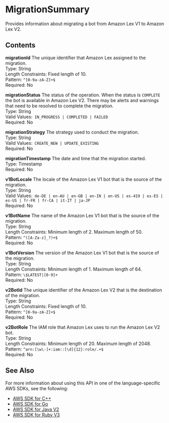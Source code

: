 # MigrationSummary<a name="API_MigrationSummary"></a>

Provides information about migrating a bot from Amazon Lex V1 to Amazon Lex V2\.

## Contents<a name="API_MigrationSummary_Contents"></a>

 **migrationId**   <a name="lex-Type-MigrationSummary-migrationId"></a>
The unique identifier that Amazon Lex assigned to the migration\.  
Type: String  
Length Constraints: Fixed length of 10\.  
Pattern: `^[0-9a-zA-Z]+$`   
Required: No

 **migrationStatus**   <a name="lex-Type-MigrationSummary-migrationStatus"></a>
The status of the operation\. When the status is `COMPLETE` the bot is available in Amazon Lex V2\. There may be alerts and warnings that need to be resolved to complete the migration\.  
Type: String  
Valid Values:` IN_PROGRESS | COMPLETED | FAILED`   
Required: No

 **migrationStrategy**   <a name="lex-Type-MigrationSummary-migrationStrategy"></a>
The strategy used to conduct the migration\.  
Type: String  
Valid Values:` CREATE_NEW | UPDATE_EXISTING`   
Required: No

 **migrationTimestamp**   <a name="lex-Type-MigrationSummary-migrationTimestamp"></a>
The date and time that the migration started\.  
Type: Timestamp  
Required: No

 **v1BotLocale**   <a name="lex-Type-MigrationSummary-v1BotLocale"></a>
The locale of the Amazon Lex V1 bot that is the source of the migration\.  
Type: String  
Valid Values:` de-DE | en-AU | en-GB | en-IN | en-US | es-419 | es-ES | es-US | fr-FR | fr-CA | it-IT | ja-JP`   
Required: No

 **v1BotName**   <a name="lex-Type-MigrationSummary-v1BotName"></a>
The name of the Amazon Lex V1 bot that is the source of the migration\.  
Type: String  
Length Constraints: Minimum length of 2\. Maximum length of 50\.  
Pattern: `^([A-Za-z]_?)+$`   
Required: No

 **v1BotVersion**   <a name="lex-Type-MigrationSummary-v1BotVersion"></a>
The version of the Amazon Lex V1 bot that is the source of the migration\.  
Type: String  
Length Constraints: Minimum length of 1\. Maximum length of 64\.  
Pattern: `\$LATEST|[0-9]+`   
Required: No

 **v2BotId**   <a name="lex-Type-MigrationSummary-v2BotId"></a>
The unique identifier of the Amazon Lex V2 that is the destination of the migration\.  
Type: String  
Length Constraints: Fixed length of 10\.  
Pattern: `^[0-9a-zA-Z]+$`   
Required: No

 **v2BotRole**   <a name="lex-Type-MigrationSummary-v2BotRole"></a>
The IAM role that Amazon Lex uses to run the Amazon Lex V2 bot\.  
Type: String  
Length Constraints: Minimum length of 20\. Maximum length of 2048\.  
Pattern: `^arn:[\w\-]+:iam::[\d]{12}:role/.+$`   
Required: No

## See Also<a name="API_MigrationSummary_SeeAlso"></a>

For more information about using this API in one of the language\-specific AWS SDKs, see the following:
+  [ AWS SDK for C\+\+](https://docs.aws.amazon.com/goto/SdkForCpp/lex-models-2017-04-19/MigrationSummary) 
+  [ AWS SDK for Go](https://docs.aws.amazon.com/goto/SdkForGoV1/lex-models-2017-04-19/MigrationSummary) 
+  [ AWS SDK for Java V2](https://docs.aws.amazon.com/goto/SdkForJavaV2/lex-models-2017-04-19/MigrationSummary) 
+  [ AWS SDK for Ruby V3](https://docs.aws.amazon.com/goto/SdkForRubyV3/lex-models-2017-04-19/MigrationSummary) 